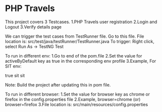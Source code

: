 # PHP Travels
This project covers 3 Testcases.
1.PHP Travels user registration
2.Login and Logout
3.Verify details page

We can trigger the test cases from TestRunner file. Go to this file. File location is: src/test/java/testRunner/TestRunner.java
To trigger: Right click, select Run As -> TestNG Test

To run in different env:
1.Go to end of the pom.file
2.Set the value for activeByDefault key as true in the corresponding env profile
3.Example, For SIT env:

<profile>
<activation>
<activeByDefault>true</activeByDefault>
</activation>
<id>sit</id>
<properties>
<env>sit</env>
</properties>
</profile>

Note: Build the project after updating this in pom file.

To run in different browser:
1.Set the value for browser key as chrome or firefox in the config.properties file
2.Example,
browser=chrome
(or)
browser=firefox
3.File location is: src/main/resources/config.properties


